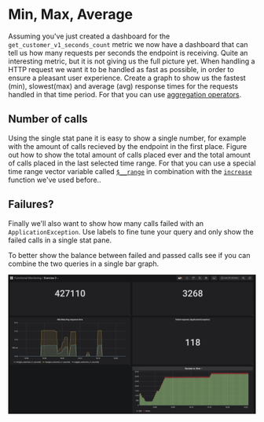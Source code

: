 # Min, Max, Average

Assuming you've just created a dashboard for the `get_customer_v1_seconds_count` metric we now have a dashboard that can tell us how many requests per seconds the endpoint is receiving. Quite an interesting metric, but it is not giving us the full picture yet. When handling a HTTP request we want it to be handled as fast as possible, in order to ensure a pleasant user experience. Create a graph to show us the fastest (min), slowest(max) and average (avg) response times for the requests handled in that time period. For that you can use [aggregation operators](https://prometheus.io/docs/prometheus/latest/querying/operators/#aggregation-operators).

## Number of calls
Using the single stat pane it is easy to show a single number, for example with the amount of calls recieved by the endpoint in the first place. Figure out how to show the total amount of calls placed ever and the total amount of calls placed in the last selected time range. For that you can use a special time range vector variable called [`$__range`](https://grafana.com/docs/features/datasources/prometheus/#using-interval-and-range-variables) in combination with the [`increase`](https://prometheus.io/docs/prometheus/latest/querying/functions/#increase) function we've used before..

## Failures?
Finally we'll also want to show how many calls failed with an `ApplicationException`. Use labels to fine tune your query and only show the failed calls in a single stat pane.

To better show the balance between failed and passed calls see if you can combine the two queries in a single bar graph.



![Your dashboard should look something like this](images/exercise2.png ':size=700')

